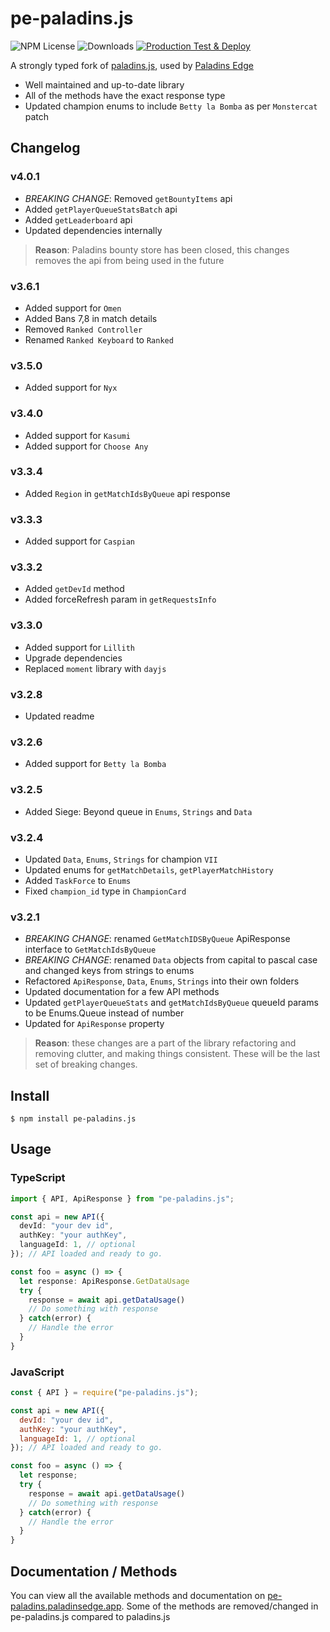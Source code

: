 # pe-paladins.js

![NPM License](https://img.shields.io/npm/l/pe-paladins.js.svg?style=flat) 
![Downloads](https://img.shields.io/npm/dm/pe-paladins.js.svg?style=flat)
[![Production Test & Deploy](https://github.com/tusharlock10/pe-paladins.js/actions/workflows/production-deploy.yml/badge.svg)](https://github.com/tusharlock10/pe-paladins.js/actions/workflows/production-deploy.yml)

A strongly typed fork of [paladins.js](https://www.npmjs.com/package/paladins.js), used by [Paladins Edge](https://paladinsedge.app)

- Well maintained and up-to-date library
- All of the methods have the exact response type
- Updated champion enums to include `Betty la Bomba` as per `Monstercat` patch

## Changelog

### v4.0.1
- *BREAKING CHANGE*: Removed `getBountyItems` api
- Added `getPlayerQueueStatsBatch` api
- Added `getLeaderboard` api
- Updated dependencies internally

>__Reason__: Paladins bounty store has been closed, this changes removes the api from being used in the future

### v3.6.1
- Added support for `Omen`
- Added Bans 7,8 in match details
- Removed `Ranked Controller`
- Renamed `Ranked Keyboard` to `Ranked`

### v3.5.0
- Added support for `Nyx`

### v3.4.0
- Added support for `Kasumi`
- Added support for `Choose Any`

### v3.3.4
- Added `Region` in `getMatchIdsByQueue` api response

### v3.3.3
- Added support for `Caspian`

### v3.3.2
- Added `getDevId` method
- Added forceRefresh param in `getRequestsInfo`

### v3.3.0
- Added support for `Lillith`
- Upgrade dependencies
- Replaced `moment` library with `dayjs`

### v3.2.8
- Updated readme

### v3.2.6
- Added support for `Betty la Bomba`

### v3.2.5
- Added Siege: Beyond queue in `Enums`, `Strings` and `Data`

### v3.2.4
- Updated `Data`, `Enums`, `Strings` for champion `VII`
- Updated enums for `getMatchDetails`, `getPlayerMatchHistory`
- Added `TaskForce` to `Enums`
- Fixed `champion_id` type in `ChampionCard` 

### v3.2.1
- *BREAKING CHANGE*: renamed `GetMatchIDSByQueue` ApiResponse interface to `GetMatchIdsByQueue`
- *BREAKING CHANGE*: renamed `Data` objects from capital to pascal case and changed keys from strings to enums
- Refactored `ApiResponse`, `Data`, `Enums`, `Strings` into their own folders
- Updated documentation for a few API methods
- Updated `getPlayerQueueStats` and `getMatchIdsByQueue` queueId params to be Enums.Queue instead of number
- Updated for `ApiResponse` property

>__Reason__: these changes are a part of the library refactoring and removing clutter, and making things consistent. These will be the last set of breaking changes.


## Install

```
$ npm install pe-paladins.js
```

## Usage

### TypeScript

```typescript
import { API, ApiResponse } from "pe-paladins.js";

const api = new API({
  devId: "your dev id",
  authKey: "your authKey",
  languageId: 1, // optional
}); // API loaded and ready to go.

const foo = async () => {
  let response: ApiResponse.GetDataUsage
  try {
    response = await api.getDataUsage()
    // Do something with response
  } catch(error) {
    // Handle the error
  }
}
```

### JavaScript

```javascript
const { API } = require("pe-paladins.js");

const api = new API({
  devId: "your dev id",
  authKey: "your authKey",
  languageId: 1, // optional
}); // API loaded and ready to go.

const foo = async () => {
  let response;
  try {
    response = await api.getDataUsage()
    // Do something with response
  } catch(error) {
    // Handle the error
  }
}
```

## Documentation / Methods

You can view all the available methods and documentation on [pe-paladins.paladinsedge.app](https://pe-paladins.paladinsedge.app/). Some of the methods are removed/changed in pe-paladins.js compared to paladins.js
